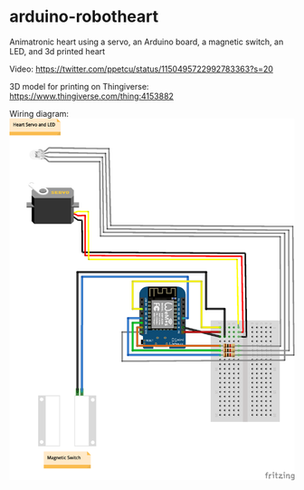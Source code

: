 # arduino-robotheart
Animatronic heart using a servo, an Arduino board, a magnetic switch, an LED, and 3d printed heart

Video: https://twitter.com/ppetcu/status/1150495722992783363?s=20

3D model for printing on Thingiverse: https://www.thingiverse.com/thing:4153882

Wiring diagram:
![Wiring](robot_heart_bb.png)
